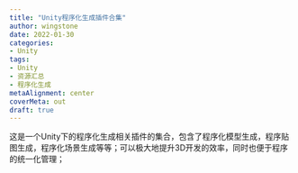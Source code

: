 ```yaml
---
title: "Unity程序化生成插件合集"
author: wingstone
date: 2022-01-30
categories:
- Unity
tags:
- Unity
- 资源汇总
- 程序化生成
metaAlignment: center
coverMeta: out
draft: true
---
```


这是一个Unity下的程序化生成相关插件的集合，包含了程序化模型生成，程序贴图生成，程序化场景生成等等；可以极大地提升3D开发的效率，同时也便于程序的统一化管理；
<!--more-->
